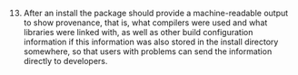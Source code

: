13. After an install the package should provide a machine-readable output to show provenance, that is, what compilers were 
used and what libraries were linked with, as well as other build configuration information if this information was also 
stored in the install directory somewhere, so that users with problems can send the information directly to developers.
